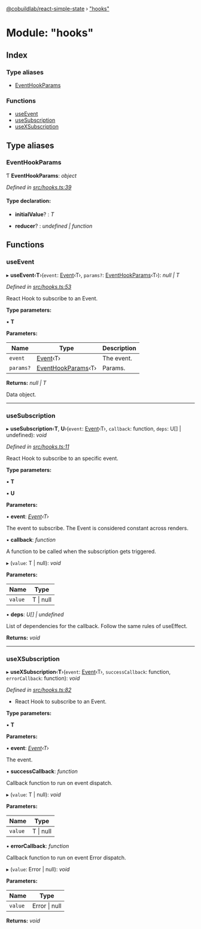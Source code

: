 [@cobuildlab/react-simple-state](../README.md) › ["hooks"](_hooks_.md)

# Module: "hooks"

## Index

### Type aliases

* [EventHookParams](_hooks_.md#eventhookparams)

### Functions

* [useEvent](_hooks_.md#useevent)
* [useSubscription](_hooks_.md#usesubscription)
* [useXSubscription](_hooks_.md#usexsubscription)

## Type aliases

###  EventHookParams

Ƭ **EventHookParams**: *object*

*Defined in [src/hooks.ts:39](https://github.com/cobuildlab/react-simple-state/blob/d032904/src/hooks.ts#L39)*

#### Type declaration:

* **initialValue**? : *T*

* **reducer**? : *undefined | function*

## Functions

###  useEvent

▸ **useEvent**‹**T**›(`event`: [Event](../classes/_event_.event.md)‹T›, `params?`: [EventHookParams](_hooks_.md#eventhookparams)‹T›): *null | T*

*Defined in [src/hooks.ts:53](https://github.com/cobuildlab/react-simple-state/blob/d032904/src/hooks.ts#L53)*

React Hook to subscribe to an Event.

**Type parameters:**

▪ **T**

**Parameters:**

Name | Type | Description |
------ | ------ | ------ |
`event` | [Event](../classes/_event_.event.md)‹T› | The event. |
`params?` | [EventHookParams](_hooks_.md#eventhookparams)‹T› | Params. |

**Returns:** *null | T*

Data object.

___

###  useSubscription

▸ **useSubscription**‹**T**, **U**›(`event`: [Event](../classes/_event_.event.md)‹T›, `callback`: function, `deps`: U[] | undefined): *void*

*Defined in [src/hooks.ts:11](https://github.com/cobuildlab/react-simple-state/blob/d032904/src/hooks.ts#L11)*

React Hook to subscribe to an specific event.

**Type parameters:**

▪ **T**

▪ **U**

**Parameters:**

▪ **event**: *[Event](../classes/_event_.event.md)‹T›*

The event to subscribe. The Event is considered constant across renders.

▪ **callback**: *function*

A function to be called when the subscription gets triggered.

▸ (`value`: T | null): *void*

**Parameters:**

Name | Type |
------ | ------ |
`value` | T &#124; null |

▪ **deps**: *U[] | undefined*

List of dependencies for the callback. Follow the same rules of useEffect.

**Returns:** *void*

___

###  useXSubscription

▸ **useXSubscription**‹**T**›(`event`: [Event](../classes/_event_.event.md)‹T›, `successCallback`: function, `errorCallback`: function): *void*

*Defined in [src/hooks.ts:82](https://github.com/cobuildlab/react-simple-state/blob/d032904/src/hooks.ts#L82)*

* React Hook to subscribe to an Event.

**Type parameters:**

▪ **T**

**Parameters:**

▪ **event**: *[Event](../classes/_event_.event.md)‹T›*

The event.

▪ **successCallback**: *function*

Callback function to run on event dispatch.

▸ (`value`: T | null): *void*

**Parameters:**

Name | Type |
------ | ------ |
`value` | T &#124; null |

▪ **errorCallback**: *function*

Callback function to run on event Error dispatch.

▸ (`value`: Error | null): *void*

**Parameters:**

Name | Type |
------ | ------ |
`value` | Error &#124; null |

**Returns:** *void*
